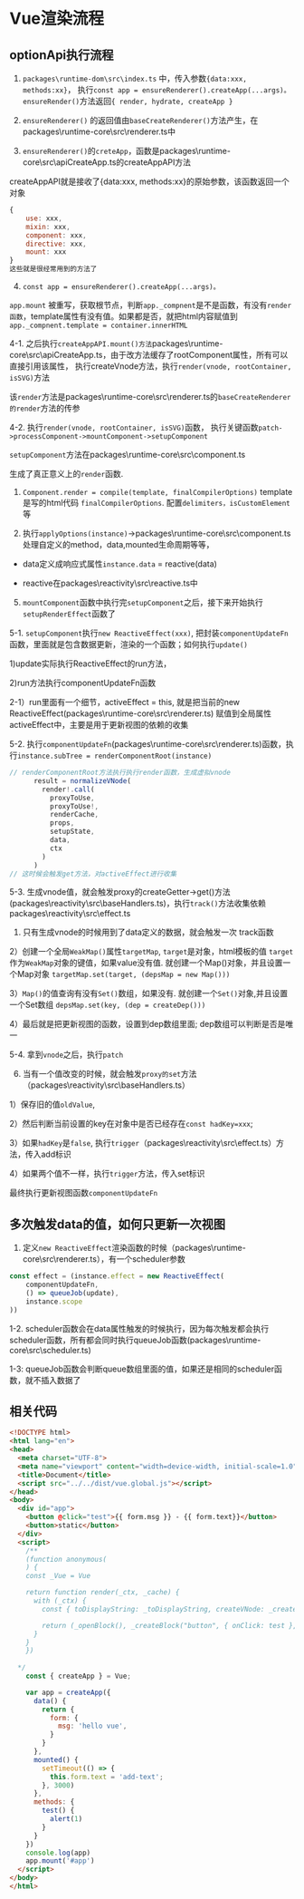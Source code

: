 # Vue渲染流程

## optionApi执行流程

1. `packages\runtime-dom\src\index.ts` 中，传入参数`{data:xxx, methods:xx}`， 执行`const app = ensureRenderer().createApp(...args)。` `ensureRender()`方法返回`{ render, hydrate, createApp }`

2. `ensureRenderer()` 的返回值由`baseCreateRenderer()`方法产生，在packages\runtime-core\src\renderer.ts中

3. `ensureRenderer()`的`creteApp`，函数是packages\runtime-core\src\apiCreateApp.ts的createAppAPI方法

createAppAPI就是接收了{data:xxx, methods:xx}的原始参数，该函数返回一个对象

```js
{
    use: xxx,
    mixin: xxx,
    component: xxx,
    directive: xxx,
    mount: xxx
} 
这些就是很经常用到的方法了

```

4. `const app = ensureRenderer().createApp(...args)。`

`app.mount` 被重写，获取根节点，判断`app._compnent`是不是函数，有没有`render函数`，template属性有没有值。如果都是否，就把html内容赋值到`app._compnent.template = container.innerHTML`

4-1. 之后执行`createAppAPI.mount()方法`packages\runtime-core\src\apiCreateApp.ts，由于改方法缓存了rootComponent属性，所有可以直接引用该属性， 执行createVnode方法，执行`render(vnode, rootContainer, isSVG)`方法

该`render`方法是packages\runtime-core\src\renderer.ts的`baseCreateRenderer的render`方法的传参

4-2. 执行`render(vnode, rootContainer, isSVG)`函数， 执行关键函数`patch->processComponent->mountComponent->setupComponent`

 `setupComponent`方法在packages\runtime-core\src\component.ts

 生成了真正意义上的`render`函数. 

1) `Component.render = compile(template, finalCompilerOptions)`
template是写的html代码
`finalCompilerOptions`. 配置`delimiters，isCustomElement`等

2) 执行`applyOptions(instance)`->packages\runtime-core\src\component.ts
处理自定义的method，data,mounted生命周期等等，

- data定义成响应式属性`instance.data` = reactive(data)

- reactive在packages\reactivity\src\reactive.ts中

5. `mountComponent`函数中执行完`setupComponent`之后，接下来开始执行`setupRenderEffect`函数了

5-1. `setupComponent`执行`new ReactiveEffect(xxx)`, 把封装`componentUpdateFn`函数，里面就是包含数据更新，渲染的一个函数；如何执行`update()`

1)update实际执行ReactiveEffect的run方法，

2)run方法执行componentUpdateFn函数

2-1）run里面有一个细节，activeEffect = this, 就是把当前的new ReactiveEffect(packages\runtime-core\src\renderer.ts)
赋值到全局属性activeEffect中，主要是用于更新视图的依赖的收集

5-2. 执行`componentUpdateFn`(packages\runtime-core\src\renderer.ts)函数，执行`instance.subTree = renderComponentRoot(instance)`

```js
// renderComponentRoot方法执行执行render函数，生成虚拟vnode
      result = normalizeVNode(
        render!.call(
          proxyToUse,
          proxyToUse!,
          renderCache,
          props,
          setupState,
          data,
          ctx
        )
      )
// 这时候会触发get方法，对activeEffect进行收集
```
5-3. 生成vnode值，就会触发proxy的createGetter->get()方法(packages\reactivity\src\baseHandlers.ts)，执行`track()`方法收集依赖packages\reactivity\src\effect.ts

1) 只有生成vnode的时候用到了data定义的数据，就会触发一次 track函数

2）创建一个全局`WeakMap()`属性`targetMap`, `target`是对象，html模板的值
`target`作为`WeakMap`对象的键值，如果value没有值. 就创建一个Map()对象，并且设置一个Map对象
`targetMap.set(target, (depsMap = new Map()))`

3）`Map()`的值查询有没有`Set()`数组，如果没有. 就创建一个`Set()`对象,并且设置一个Set数组
`depsMap.set(key, (dep = createDep()))`
    
4）最后就是把更新视图的函数，设置到dep数组里面; dep数组可以判断是否是唯一

5-4. 拿到`vnode`之后，执行`patch`

6. 当有一个值改变的时候，就会触发`proxy的set`方法（packages\reactivity\src\baseHandlers.ts）

1）保存旧的值`oldValue`, 

2）然后判断当前设置的key在对象中是否已经存在`const hadKey=xxx`; 

3）如果`hadKey`是`false`, 执行`trigger`（packages\reactivity\src\effect.ts）方法，传入add标识

4）如果两个值不一样，执行`trigger`方法，传入set标识

最终执行更新视图函数`componentUpdateFn`

## 多次触发data的值，如何只更新一次视图

1. 定义`new ReactiveEffect`渲染函数的时候（packages\runtime-core\src\renderer.ts），有一个scheduler参数
```js
const effect = (instance.effect = new ReactiveEffect(
    componentUpdateFn,
    () => queueJob(update),
    instance.scope
))
```
1-2. scheduler函数会在data属性触发的时候执行，因为每次触发都会执行scheduler函数，所有都会同时执行queueJob函数(packages\runtime-core\src\scheduler.ts)

1-3: queueJob函数会判断queue数组里面的值，如果还是相同的scheduler函数，就不插入数据了

## 相关代码

```html
<!DOCTYPE html>
<html lang="en">
<head>
  <meta charset="UTF-8">
  <meta name="viewport" content="width=device-width, initial-scale=1.0">
  <title>Document</title>
  <script src="../../dist/vue.global.js"></script>
</head>
<body>
  <div id="app">
    <button @click="test">{{ form.msg }} - {{ form.text}}</button>
    <button>static</button>
  </div>
  <script>
    /**
    (function anonymous(
    ) {
    const _Vue = Vue

    return function render(_ctx, _cache) {
      with (_ctx) {
        const { toDisplayString: _toDisplayString, createVNode: _createVNode, openBlock: _openBlock, createBlock: _createBlock } = _Vue

        return (_openBlock(), _createBlock("button", { onClick: test }, _toDisplayString(form.msg) + " - " + _toDisplayString(form.text), 9 , ["onClick"]))
      }
    }
    })
    
  */
    const { createApp } = Vue;

    var app = createApp({
      data() {
        return {
          form: {
            msg: 'hello vue',
          }
        }
      },
      mounted() {
        setTimeout(() => {
          this.form.text = 'add-text';
        }, 3000)
      },
      methods: {
        test() {
          alert(1)
        }
      }
    })
    console.log(app)
    app.mount('#app')
  </script>
</body>
</html>
```